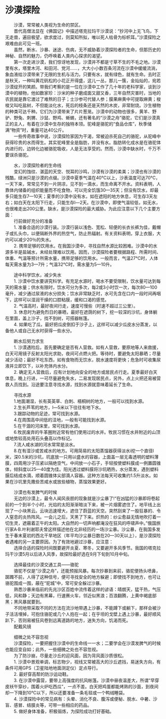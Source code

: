 # 沙漠探险  

&emsp;&emsp;沙漠，常常被人类视为生命的禁区。  
&emsp;&emsp;晋代高僧法显在《佛国记》中描述塔克拉玛干沙漠说：“抄河中上无飞鸟，下无走兽，遍目极望，欲求度过，则莫知所拟，唯以死人枯骨为标帜耳。”沙漠探险之艰难由此可见一班。  
&emsp;&emsp;虽然，断水、沙暴、迷途、伤病，无不威胁着沙漠探险者的生命，但那历史的神秘、自然的魅力，仍呼唤着人类内心探求的渴望。  
&emsp;&emsp;第一次走进沙漠，我们惊讶地发现，沙漠并不都是寸草不生的不毛之地。沙漠里有水，塔里木河、和田河、党河……，大大小小数百条河流在沙漠中缓缓流淌，象血液给沙漠带来了无限的生机与活力。只要有水，就有绿色，就有生命。去时正是秋天，一种叫黄花矾松的小花正开得盛，这儿一丛，那儿一簇，金灿灿的，宛若沙漠绽开的笑颜。带我们考察的是一位在沙漠中工作了几十年的老科学家，谈到沙漠中的植物，他如数家珍：沙米的种子磨成面又甜又香，三年自然灾害时，当地的农民就是靠它渡过了难熬的日子；士沙参可代替人参；膜果麻黄中可提取麻黄；梭梭又叫吃盐树，不但能淡化水，死后的枝条还是天然的木炭，非常耐烧。沙生植物的种类可达千种。它们为沙漠带来了片片葱茏。沙漠中的动物也很多，黄羊、野驴、野兔、刺猬、沙鼠、野鸡、蜥蜴，还有著名的“沙漠之舟”骆驼，它们是沙漠真正的主人，有着在沙漠中生存的独特本领。驼峰是骆驼的“食品仓库”，秋季储满“物资”时，重量可达40公斤。  
&emsp;&emsp;一些传奇故事中说，沙漠探险家因为干渴，常被迫杀死自己的骆驼，从驼峰中获得珍贵的水而得生。其实驼峰里全是脂肪，并没有水。脂肪转化成水是在骆驼体内进行的，边转化边被骆驼吸收，人是无法享受的。然而，沙漠中缺水时，千万不要误杀骆驼。  

&emsp;&emsp;水，沙漠探险者的生命线  
&emsp;&emsp;变幻的蚀纹、湛蓝的天空、悦耳的沙鸣，沙漠有沙漠的柔美；沙漠也有沙漠的残酷，绿洲只是沙漠的点缀。沙漠中夏季气温在40℃以上，沙表温度可达70℃，一天下来，常常见不到一片阴凉，见不到一滴水，而生命离不开水。资料表明，人靠体内储备的组织能量而不吃食物，可以完全饥饿30—35天；但没有饮水，却最多只能生存7—10天；夏季的沙漠中没有水，如在遮阳的地方休息，可生存3天左右；如白天在太阳下行走，只能生存l—2天。在沙漠中，即使气温较低，如无水，也很难走出200公里。缺水，是沙漠探险的最大威胁。为此应注意以下几个主要方面：  
&emsp;&emsp;行前做好充分的准备  
&emsp;&emsp;1. 准备合适的沙漠行装。沙漠行装以浅色、宽松、轻便的长衣长裤为佳，戴帽子或扎头巾，以便隔断外界的热空气，防止热辐射。有关资料表明，穿上衣服，大约可以减少20％的失水。  
&emsp;&emsp;2. 携带足够的饮用水。在我国沙漠中，寻找自然水源比较困难。沙漠中的水源多半是盐碱水，未经处理难以饮用。因而，沙漠探险者要根据路程、所需时间、体重、气温等预计所需水量，携带足够的饮用水。一般而言，气温27℃时，人体每天需水量为3—7升；气温32℃时，需水量为5一10升。  

&emsp;&emsp;途中科学饮水，减少失水  
&emsp;&emsp;1. 沙漠中饮水要讲究科学。有充足水源时，喝水不要受限制，饮水量可达到每天的需水量；供水有限时，饮水可分为多次，每2或3小时饮一次，每次80—100毫升，减少通过尿液的水分损失；饮水非常缺乏时，水可先含在口内一段时间再咽下，这样可以湿润干燥的口腔粘膜，缓和口渴的感觉。  
&emsp;&emsp;2. 气温高时，最好夜间行走，速度可慢些（时速不超过三公里）。  
&emsp;&emsp;3. 休息时为避免烈日的暴晒，最好在遮荫的树下，挖一较深的沙坑，身体躺在里面，盖上沙子，找不到树，可搭器帐篷。  
&emsp;&emsp;4. 如果吃了瓜，最好把瓜皮倒扣于沙子上，这样可以减少瓜皮水分蒸发，以备他人或自己无水时获得一些水分。  

&emsp;&emsp;断水后努力求生  
&emsp;&emsp;1. 沙漠遇险后，首先要确定是否有人营救。如有人营救，要原地等人来救援，白天可用镜子反射太阳光求助，夜间可点燃火把。等待时，要避免太阳暴晒；尽量减少活动；最好不吃东西，如有食物而无饮水，脱水速度将更快；危急时可收集尿液并立即饮下，以补充体内水分。  
&emsp;&emsp;2. 确定无人营救后，应有计划地向安全的地方或居民点行走。夏季最好白天体息，晚上行进，一可尽量避免失水，二易发现居民点，另外，点上火把还易被营救人员找到。沿途要注意寻找水源，找到水源就意味着延长了生命。  

&emsp;&emsp;寻找水源  
&emsp;&emsp;1.地面潮湿，长有英英草、白刺、梧桐树的地方，一般可以找到水源。  
&emsp;&emsp;2.生长芦苇的地方，l—5米以下往往有地下水。  
&emsp;&emsp;3.跟踪动物的足迹，常可找到水源。  
&emsp;&emsp;4.在周围高中间低的洼地，—般有可能找到水源。  
&emsp;&emsp;5.在干涸的河床里，常可找到水源。  
&emsp;&emsp;6.牧民废弃的牛革圈附近常有他们使用过的水并。牧民习惯在水井附近的山顶或地势较高处用石头叠高以作标记。  
&emsp;&emsp;7.流人咸水湖的河水常常是淡水。  
&emsp;&emsp;8.在有湿沙或苦咸水的地方。可用简易的太阳蒸馏器获得淡水i挖一个直径l米，深0.5米的沙坑，坑底放一只用以盛水的容器，上面盖一层无毒透明的塑料薄膜，四周用沙子压紧以隔绝空气，中间放一小石子，手轻按使塑料膜成一例置圆锥体，倾斜度以25—40度为佳。阳光透过塑料膜将沙坑晒热，水分蒸发，遇到塑料膜后结成水滴，顺着圆锥体尖部滴人容器。这种方法每天可收集约1.5升淡水。如果在沙坑里先撒些苦咸水或放些植物，蒸馏效果更好。  

&emsp;&emsp;沙漠也有发脾气的时候  
&emsp;&emsp;无边的沙漠上，最令人闻风丧胆的现象就是沙尘暴了!“在凶猛的沙暴即将卷起前的一个到半个小时，光焰的太阳渐渐暗淡下来，被一片烟雾遮住了。地平线上出现了一小块黑云。云块迅速增大，遮住了蔚蓝的天空。突然刮来了一股狂暴的、令人窒息的炎热阵风。一会儿之后，天黑了下来。炽热的：纱尘愈益无情地吹打着一切生灵，遮蔽着正午的太阳。大自然的一切声响都淹没在狂风的呼啸声中。”俄国旅行家A·B.叶利谢耶夫曾这样描述他在北非经历的一场沙尘暴。沙尘暴，在我国多发生于春末夏初的西北干旱地区（年平均沙尘暴日数在20—30天以上），是沙漠探险者遇难的另一主要原因。为了有效地避过沙暴，应注意：  
&emsp;&emsp;选择合适的探险时间既要避开炎夏、寒冬，又要避开多风季节。我国的塔克拉玛干沙漠5月以后进入风季，故探险最好选在9月下旬到10月中旬。  

&emsp;&emsp;选择最佳的沙漠交通工具——骆驼  
&emsp;&emsp;骆驼不仅是“沙漠之舟”，还能预报风暴。每次抄暴到来前，骆驼便扬头喷鼻，踯躅不前，人得了这种信号，便可寻找安全的地方躲避；即使找不到地方，也可让骆驼围成一围，蔽在“驼城”中，常可安全躲过沙暴。  
&emsp;&emsp;熟悉沙暴来临前的先兆沙区百姓中流传着这样的谚语：晴朗天，猛干热，气压低，风和静；天边有黑幕，行速赛火车，邻近似黑浪；百浪翻腾，上黄中褐底部黑；黑风暴就要到。  
&emsp;&emsp;不同地带采取不同的方法在流沙地带遇上沙暴，不能蹲下或躺下，那样会被沙子活活埋掉，可抱住骆驼或几个人抱在一起；在乎坦的戈壁上遇上沙暴，最好顺风趴下，否则易被狂风卷到远离道路的地方，迷失方向，饥渴而死。  
&emsp;&emsp;配戴风镜  

&emsp;&emsp;细微之处不容忽视  
&emsp;&emsp;沙漠探险，一要把握住沙漠中的生命线一一水；二要学会在沙漠发脾气的时候也能应变自如；此外，一些细微之处也不容忽视。  
&emsp;&emsp;为了防沙崩，尽量走沙丘的迎风面，因为背风面沙质很松。  
&emsp;&emsp;1. 沙漠中景观单调，标志物少，视线又常被高大的沙丘遮挡，易迷失方向，有条件可用GPS（卫星陆地地面测定仪）定点导行。  
&emsp;&emsp;2. 最好穿高帮的防沙运动鞋。  
&emsp;&emsp;3. 在沙漠中露营，要带上高强度的抗风帐篷。沙漠中昼夜温差大，所谓“早穿皮袄午穿纱，围着火炉吃西瓜”，一点不差。白天把鸡蛋都能烤熟的沙面，到夜间却一下降到10℃以下，所以还要准备一条毛毯或一个鸭绒睡袋。  
&emsp;&emsp;4. 沙漠探险中的常见病有：头晕、消化不良、腹泻或便秘、脱水、中暑、沙盲、感冒、结膜炎等，可带一些相应的药品。  
&emsp;&emsp;5. 做好身体准备，积极锻炼，为探险成功打好基础。  